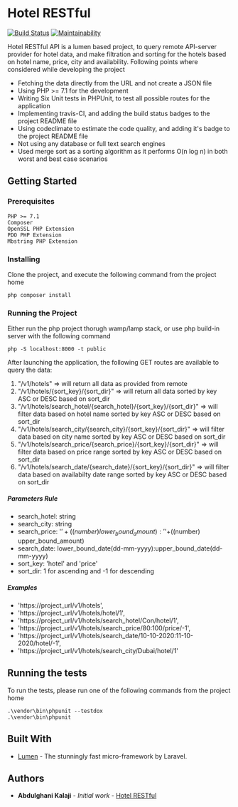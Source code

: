 # Hotel RESTful 
[![Build Status](https://travis-ci.org/akalajee/hotel-restful.svg?branch=master)](https://travis-ci.org/akalajee/hotel-restful)
[![Maintainability](https://api.codeclimate.com/v1/badges/171c260f3c7c9ddae906/maintainability)](https://codeclimate.com/github/akalajee/hotel-restful/maintainability)

Hotel RESTful API is a lumen based project, to query remote API-server provider for hotel data, and make filtration and sorting for the hotels based on hotel name, price, city and availability.
Following points where considered while developing the project

- Fetching the data directly from the URL and not create a JSON file
- Using PHP >= 7.1 for the development
- Writing Six Unit tests in PHPUnit, to test all possible routes for the application
- Implementing travis-CI, and adding the build status badges to the project README file
- Using codeclimate to estimate the code quality, and adding it's badge to the project README file
- Not using any database or full text search engines
- Used merge sort as a sorting algorithm as it performs O(n log n) in both worst and best case scenarios


## Getting Started

### Prerequisites

```
PHP >= 7.1
Composer
OpenSSL PHP Extension
PDO PHP Extension
Mbstring PHP Extension
```

### Installing

Clone the project, and execute the following command from the project home

```
php composer install
```

### Running the Project

Either run the php project thorugh wamp/lamp stack, or use php build-in server with the following command

```
php -S localhost:8000 -t public
```

After launching the application, the following GET routes are available to query the data:

1. "/v1/hotels" => will return all data as provided from remote 
2. "/v1/hotels/{sort_key}/{sort_dir}" => will return all data sorted by key ASC or DESC based on sort_dir
3. "/v1/hotels/search_hotel/{search_hotel}/{sort_key}/{sort_dir}" => will filter data based on hotel name sorted by key ASC or DESC based on sort_dir
4. "/v1/hotels/search_city/{search_city}/{sort_key}/{sort_dir}" => will filter data based on city name sorted by key ASC or DESC based on sort_dir
5. "/v1/hotels/search_price/{search_price}/{sort_key}/{sort_dir}" => will filter data based on price range sorted by key ASC or DESC based on sort_dir
6. "/v1/hotels/search_date/{search_date}/{sort_key}/{sort_dir}" => will filter data based on availabilty date range sorted by key ASC or DESC based on sort_dir

##### Parameters Rule
- search_hotel: string
- search_city: string
- search_price: '$'+((number) lower_bound_amount):'$'+((number) upper_bound_amount)
- search_date: lower_bound_date(dd-mm-yyyy):upper_bound_date(dd-mm-yyyy)
- sort_key: 'hotel' and 'price'
- sort_dir: 1 for ascending and -1 for descending

##### Examples
 - 'https://project_url/v1/hotels',
 - 'https://project_url/v1/hotels/hotel/1',
 - 'https://project_url/v1/hotels/search_hotel/Con/hotel/1',
 - 'https://project_url/v1/hotels/search_price/$80:$100/price/-1',
 - 'https://project_url/v1/hotels/search_date/10-10-2020:11-10-2020/hotel/-1',
 - 'https://project_url/v1/hotels/search_city/Dubai/hotel/1'

## Running the tests

To run the tests, please run one of the following commands from the project home

```
.\vendor\bin\phpunit --testdox
.\vendor\bin\phpunit
```

## Built With

* [Lumen](https://lumen.laravel.com/) - The stunningly fast micro-framework by Laravel.

## Authors

* **Abdulghani Kalaji** - *Initial work* - [Hotel RESTful](https://github.com/akalajee/hotel-restful)
